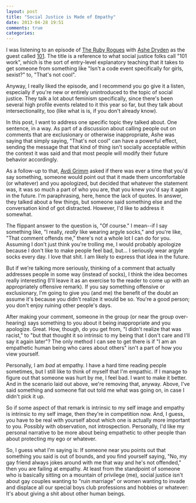 ```yaml
---
layout: post
title: "Social Justice is Made of Empathy"
date: 2013-04-28 19:51
comments: true
categories: 
---
```

I was listening to an episode of [The Ruby Rogues](http://rubyrogues.com) with
[Ashe Dryden](http://twitter.com/ashedryden) as the guest called
[101](http://rubyrogues.com/#find_the_show_link). The title is a reference to
what social justice folks call "101 work", which is the sort of entry-level
explanatory teaching that it takes to get someone from something like "Isn't a
code event specifically for girls, sexist?" to, "That's not cool".

Anyway, I really liked the episode, and I recommend you go give it a listen,
especially if you're new or entirely unintroduced to the topic of social
justice. They talk a lot about feminism specifically, since there's been several
high profile events related to it this year so far, but they talk about
intersectionality, too (like what is is, if you don't already know).

In this post, I want to address one specific topic they talked about. One
sentence, in a way. As part of a discussion about calling people out on comments
that are exclusionary or otherwise inappropriate, Ashe was saying that simply
saying, "That's not cool" can have a powerful effect, sending the message that
that kind of thing isn't socially acceptable within the context it was said and
that most people will modify their future behavior accordingly.

As a follow-up to that, [Avdi Grimm](http://twitter.com/avdi) asked if there was
ever a time that you'd say something, someone would point out that it made them
uncomfortable (or whatever) and you apologized, but decided that whatever the
statement was, it was so much a part of who you are, that you knew you'd say it
again in the future. I'm paraphrasing, here, hence the lack of quotes. In
answer, they talked about a few things, but someone said something else and the
conversation kind of got distracted. However, I'd like to address it somewhat.

The flippant answer to the question is, "Of course." I mean--if I say something
like, "I really, *really* like wearing argyle socks," and you're like, "That
comment offends me," there's not a whole lot I can do for you. Assuming I don't
just think you're trolling me, I would probably apologize because I don't like
to make people feel bad, but... I seriously wear argyle socks every day. I love
that shit. I am likely to express that idea in the future.

But if we're talking more seriously, thinking of a comment that actually
addresses people in some way (instead of socks), I think the idea becomes really
interesting (I'll leave it as an exercise to the reader to come up with an
appropriately offensive remark). If you say something offensive or exclusionary,
I'm going to give you (and me) the benefit of the doubt an assume it's because
you didn't realize it would be so. You're a good person; you don't enjoy ruining
other people's days.

After making your comment, someone in the group (or near the group over-hearing)
says something to you about it being inappropriate and you apologize. Great.
How, though, do you get from, "I didn't realize that was racist," to "but that
thought it so intrinsic to my being that I don't care and I'll say it again
later"? The only method I can see to get there is if "I am an empathetic human
being who cares about others" isn't a part of how you view yourself.

Personally, I am *bad* at empathy. I have a hard time reading people sometimes,
but I still like to think of myself that I'm empathic. If I manage to figure out
that someone was hurt by me, I feel bad. I want to make it better. And in the
scenario laid out above, we're removing that, anyway. Above, I've said something
and someone flat out told me what was going on, in case I didn't pick it up.

So if some aspect of that remark is intrinsic to my self image and empathy is
intrinsic to my self image, then they're in competition now. And, I guess, you
have to be real with yourself about which one is actually more important to you.
Possibly with observation, not introspection. Personally, I'd like my personal
narrative to be more about being empathetic to other people than about
protecting my ego or whatever.

So, I guess what I'm saying is: If someone near you points out that something
you said is out of bounds, and you find yourself saying, "No, my gay friend
always jokes around with me that way and he's not offended," then you are
failing at empathy. At least from the standpoint of someone who is basically
sitting on a mountain of privilege (me), social justice isn't about gay couples
wanting to "ruin marriage" or women wanting to invade and displace all our
special boys club professions and hobbies or whatever: It's about giving a shit
about other human beings.
